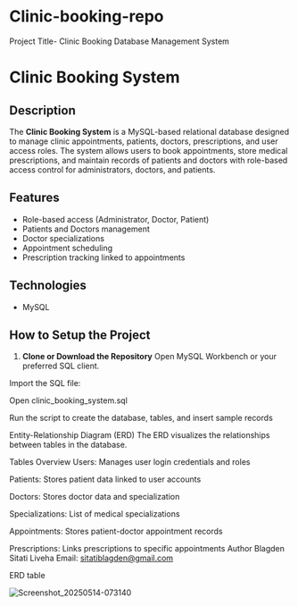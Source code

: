 # Clinic-booking-repo
Project Title- Clinic Booking Database Management System
# Clinic Booking System

## Description

The **Clinic Booking System** is a MySQL-based relational database designed to manage clinic appointments, patients, doctors, prescriptions, and user access roles. The system allows users to book appointments, store medical prescriptions, and maintain records of patients and doctors with role-based access control for administrators, doctors, and patients.

## Features

- Role-based access (Administrator, Doctor, Patient)
- Patients and Doctors management
- Doctor specializations
- Appointment scheduling
- Prescription tracking linked to appointments

## Technologies

- MySQL

## How to Setup the Project

1. **Clone or Download the Repository**
Open MySQL Workbench or your preferred SQL client.

Import the SQL file:

Open clinic_booking_system.sql

Run the script to create the database, tables, and insert sample records

Entity-Relationship Diagram (ERD)
The ERD visualizes the relationships between tables in the database.









Tables Overview
Users: Manages user login credentials and roles

Patients: Stores patient data linked to user accounts

Doctors: Stores doctor data and specialization

Specializations: List of medical specializations

Appointments: Stores patient-doctor appointment records

Prescriptions: Links prescriptions to specific appointments
Author
Blagden Sitati Liveha
Email: sitatiblagden@gmail.com

ERD table


![Screenshot_20250514-073140](https://github.com/user-attachments/assets/6a1717a0-57de-4082-8b4f-d8072e16e942)



















